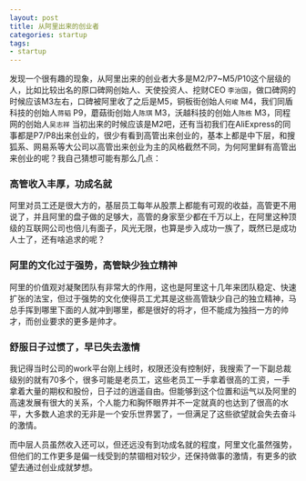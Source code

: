 ```yaml
---
layout: post
title: 从阿里出来的创业者
categories: startup
tags: 
- startup
---
```


发现一个很有趣的现象，从阿里出来的创业者大多是M2/P7~M5/P10这个层级的人，比如比较出名的原口碑网创始人、天使投资人、挖财CEO `李治国`，做口碑网的时候应该M3左右，口碑被阿里收了之后是M5，铜板街创始人`何峻` M4，我们同盾科技的创始人`蒋韬` P9，蘑菇街创始人`陈琪` M3，沃越科技的创始人`陈栋` M3，同程网的创始人`吴志祥` 当初出来的时候应该是M2吧，还有当初我们在AliExpress的同事都是P7/P8出来创业的，很少有看到高管出来创业的，基本上都是中下层，和搜狐系、网易系等大公司以高管出来创业为主的风格截然不同，为何阿里鲜有高管出来创业的呢？我自己猜想可能有那么几点：

### 高管收入丰厚，功成名就

阿里对员工还是很大方的，基层员工每年从股票上都能有可观的收益，高管更不用说了，并且阿里的盘子做的足够大，高管的身家至少都在千万以上，在阿里这种顶级的互联网公司也倍儿有面子，风光无限，也算是步入成功一族了，既然已是成功人士了，还有啥追求的呢？

### 阿里的文化过于强势，高管缺少独立精神

阿里的价值观对凝聚团队有非常大的作用，这也是阿里这十几年来团队稳定、快速扩张的法宝，但过于强势的文化使得员工尤其是这些高管缺少自己的独立精神，马总手挥到哪里下面的人就冲到哪里，都是很好的将才，但不能成为独挡一方的帅才，而创业要求的更多是帅才。

### 舒服日子过惯了，早已失去激情

我记得当时公司的work平台刚上线时，权限还没有控制好，我搜索了一下副总裁级别的就有70多个，很多可能是老员工，这些老员工一手拿着很高的工资，一手拿着大量的期权和股份，日子过的逍遥自由。但能够到这个位置和运气以及阿里的高速发展有很大的关系，个人能力和胸怀眼界并不一定就真的也达到了很高的水平，大多数人追求的无非是一个安乐世界罢了，一但满足了这些欲望就会失去奋斗的激情。

而中层人员虽然收入还可以，但还远没有到功成名就的程度，阿里文化虽然强势，但他们的工作更多是偏一线受到的禁锢相对较少，还保持做事的激情，有更多的欲望去通过创业成就梦想。



